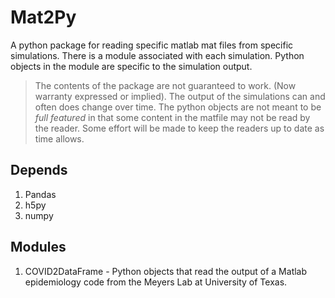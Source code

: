 # Mat2Py
A python package for reading specific matlab mat files from specific simulations. There is a module associated with each simulation. Python objects in the module are specific to the simulation output. 

>The contents of the package are not guaranteed to work. (Now warranty expressed or implied). The output of the simulations can and often does change over time. The python objects are not meant to be *full featured* in that some content in the matfile may not be read by the reader. Some effort will be made to keep the readers up to date as time allows. 



## Depends 

1. Pandas
2. h5py
3. numpy

## Modules

1. COVID2DataFrame - Python objects that read the output of a Matlab epidemiology code from the Meyers Lab at University of Texas.  

